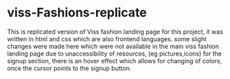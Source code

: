 # viss-Fashions-replicate
This is replicated version of Viss  fashion landing page 
for this project, it was written in html and css which are also frontend languages.
some slight changes were made here which were not available in the main viss fashion landing page due to unaccessibility of resources, (eg pictures,icons)
for the signup section, there is an hover effect which allows for changing of colors, once the cursor points to the signup button.
